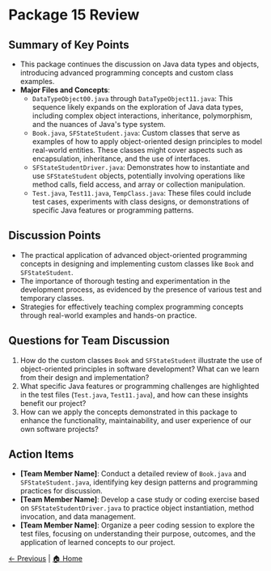 # Package 15 Review

## Summary of Key Points
- This package continues the discussion on Java data types and objects, introducing advanced programming concepts and custom class examples.
- **Major Files and Concepts**:
  - `DataTypeObject00.java` through `DataTypeObject11.java`: This sequence likely expands on the exploration of Java data types, including complex object interactions, inheritance, polymorphism, and the nuances of Java's type system.
  - `Book.java`, `SFStateStudent.java`: Custom classes that serve as examples of how to apply object-oriented design principles to model real-world entities. These classes might cover aspects such as encapsulation, inheritance, and the use of interfaces.
  - `SFStateStudentDriver.java`: Demonstrates how to instantiate and use `SFStateStudent` objects, potentially involving operations like method calls, field access, and array or collection manipulation.
  - `Test.java`, `Test11.java`, `TempClass.java`: These files could include test cases, experiments with class designs, or demonstrations of specific Java features or programming patterns.

## Discussion Points
- The practical application of advanced object-oriented programming concepts in designing and implementing custom classes like `Book` and `SFStateStudent`.
- The importance of thorough testing and experimentation in the development process, as evidenced by the presence of various test and temporary classes.
- Strategies for effectively teaching complex programming concepts through real-world examples and hands-on practice.

## Questions for Team Discussion
1. How do the custom classes `Book` and `SFStateStudent` illustrate the use of object-oriented principles in software development? What can we learn from their design and implementation?
2. What specific Java features or programming challenges are highlighted in the test files (`Test.java`, `Test11.java`), and how can these insights benefit our project?
3. How can we apply the concepts demonstrated in this package to enhance the functionality, maintainability, and user experience of our own software projects?

## Action Items
- **[Team Member Name]**: Conduct a detailed review of `Book.java` and `SFStateStudent.java`, identifying key design patterns and programming practices for discussion.
- **[Team Member Name]**: Develop a case study or coding exercise based on `SFStateStudentDriver.java` to practice object instantiation, method invocation, and data management.
- **[Team Member Name]**: Organize a peer coding session to explore the test files, focusing on understanding their purpose, outcomes, and the application of learned concepts to our project.


[← Previous](./Package_14_Review.md) | [🏠 Home](./README.md)

